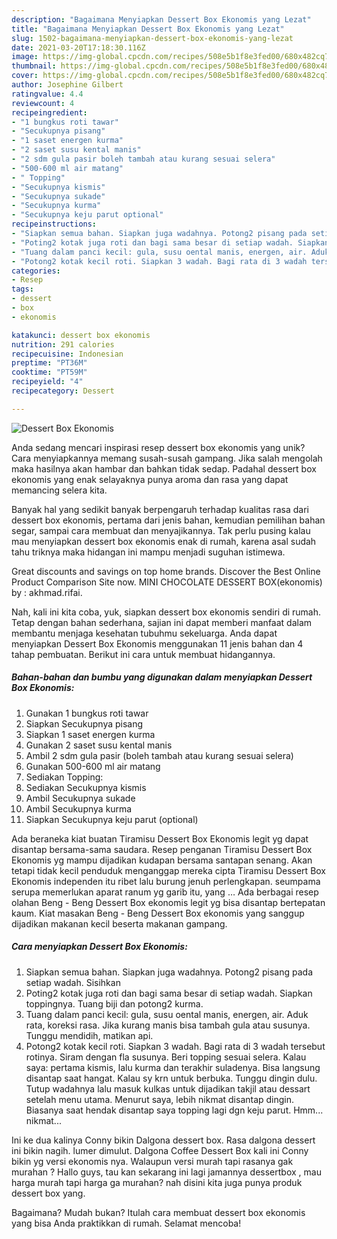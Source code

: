 ```yaml
---
description: "Bagaimana Menyiapkan Dessert Box Ekonomis yang Lezat"
title: "Bagaimana Menyiapkan Dessert Box Ekonomis yang Lezat"
slug: 1502-bagaimana-menyiapkan-dessert-box-ekonomis-yang-lezat
date: 2021-03-20T17:18:30.116Z
image: https://img-global.cpcdn.com/recipes/508e5b1f8e3fed00/680x482cq70/dessert-box-ekonomis-foto-resep-utama.jpg
thumbnail: https://img-global.cpcdn.com/recipes/508e5b1f8e3fed00/680x482cq70/dessert-box-ekonomis-foto-resep-utama.jpg
cover: https://img-global.cpcdn.com/recipes/508e5b1f8e3fed00/680x482cq70/dessert-box-ekonomis-foto-resep-utama.jpg
author: Josephine Gilbert
ratingvalue: 4.4
reviewcount: 4
recipeingredient:
- "1 bungkus roti tawar"
- "Secukupnya pisang"
- "1 saset energen kurma"
- "2 saset susu kental manis"
- "2 sdm gula pasir boleh tambah atau kurang sesuai selera"
- "500-600 ml air matang"
- " Topping"
- "Secukupnya kismis"
- "Secukupnya sukade"
- "Secukupnya kurma"
- "Secukupnya keju parut optional"
recipeinstructions:
- "Siapkan semua bahan. Siapkan juga wadahnya. Potong2 pisang pada setiap wadah. Sisihkan"
- "Poting2 kotak juga roti dan bagi sama besar di setiap wadah. Siapkan toppingnya. Tuang biji dan potong2 kurma."
- "Tuang dalam panci kecil: gula, susu oental manis, energen, air. Aduk rata, koreksi rasa. Jika kurang manis bisa tambah gula atau susunya. Tunggu mendidih, matikan api."
- "Potong2 kotak kecil roti. Siapkan 3 wadah. Bagi rata di 3 wadah tersebut rotinya. Siram dengan fla susunya. Beri topping sesuai selera. Kalau saya: pertama kismis, lalu kurma dan terakhir suladenya. Bisa langsung disantap saat hangat. Kalau sy krn untuk berbuka. Tunggu dingin dulu. Tutup wadahnya lalu masuk kulkas untuk dijadikan takjil atau dessart setelah menu utama. Menurut saya, lebih nikmat disantap dingin. Biasanya saat hendak disantap saya topping lagi dgn keju parut. Hmm... nikmat..."
categories:
- Resep
tags:
- dessert
- box
- ekonomis

katakunci: dessert box ekonomis 
nutrition: 291 calories
recipecuisine: Indonesian
preptime: "PT36M"
cooktime: "PT59M"
recipeyield: "4"
recipecategory: Dessert

---
```



![Dessert Box Ekonomis](https://img-global.cpcdn.com/recipes/508e5b1f8e3fed00/680x482cq70/dessert-box-ekonomis-foto-resep-utama.jpg)

Anda sedang mencari inspirasi resep dessert box ekonomis yang unik? Cara menyiapkannya memang susah-susah gampang. Jika salah mengolah maka hasilnya akan hambar dan bahkan tidak sedap. Padahal dessert box ekonomis yang enak selayaknya punya aroma dan rasa yang dapat memancing selera kita.

Banyak hal yang sedikit banyak berpengaruh terhadap kualitas rasa dari dessert box ekonomis, pertama dari jenis bahan, kemudian pemilihan bahan segar, sampai cara membuat dan menyajikannya. Tak perlu pusing kalau mau menyiapkan dessert box ekonomis enak di rumah, karena asal sudah tahu triknya maka hidangan ini mampu menjadi suguhan istimewa.

Great discounts and savings on top home brands. Discover the Best Online Product Comparison Site now. MINI CHOCOLATE DESSERT BOX(ekonomis) by : akhmad.rifai.


Nah, kali ini kita coba, yuk, siapkan dessert box ekonomis sendiri di rumah. Tetap dengan bahan sederhana, sajian ini dapat memberi manfaat dalam membantu menjaga kesehatan tubuhmu sekeluarga. Anda dapat menyiapkan Dessert Box Ekonomis menggunakan 11 jenis bahan dan 4 tahap pembuatan. Berikut ini cara untuk membuat hidangannya.

<!--inarticleads1-->

##### Bahan-bahan dan bumbu yang digunakan dalam menyiapkan Dessert Box Ekonomis:

1. Gunakan 1 bungkus roti tawar
1. Siapkan Secukupnya pisang
1. Siapkan 1 saset energen kurma
1. Gunakan 2 saset susu kental manis
1. Ambil 2 sdm gula pasir (boleh tambah atau kurang sesuai selera)
1. Gunakan 500-600 ml air matang
1. Sediakan  Topping:
1. Sediakan Secukupnya kismis
1. Ambil Secukupnya sukade
1. Ambil Secukupnya kurma
1. Siapkan Secukupnya keju parut (optional)


Ada beraneka kiat buatan Tiramisu Dessert Box Ekonomis legit yg dapat disantap bersama-sama saudara. Resep penganan Tiramisu Dessert Box Ekonomis yg mampu dijadikan kudapan bersama santapan senang. Akan tetapi tidak kecil penduduk menganggap mereka cipta Tiramisu Dessert Box Ekonomis independen itu ribet lalu burung jenuh perlengkapan. seumpama serupa memerlukan aparat ranum yg garib itu, yang … Ada berbagai resep olahan Beng - Beng Dessert Box ekonomis legit yg bisa disantap bertepatan kaum. Kiat masakan Beng - Beng Dessert Box ekonomis yang sanggup dijadikan makanan kecil beserta makanan gampang. 

<!--inarticleads2-->

##### Cara menyiapkan Dessert Box Ekonomis:

1. Siapkan semua bahan. Siapkan juga wadahnya. Potong2 pisang pada setiap wadah. Sisihkan
1. Poting2 kotak juga roti dan bagi sama besar di setiap wadah. Siapkan toppingnya. Tuang biji dan potong2 kurma.
1. Tuang dalam panci kecil: gula, susu oental manis, energen, air. Aduk rata, koreksi rasa. Jika kurang manis bisa tambah gula atau susunya. Tunggu mendidih, matikan api.
1. Potong2 kotak kecil roti. Siapkan 3 wadah. Bagi rata di 3 wadah tersebut rotinya. Siram dengan fla susunya. Beri topping sesuai selera. Kalau saya: pertama kismis, lalu kurma dan terakhir suladenya. Bisa langsung disantap saat hangat. Kalau sy krn untuk berbuka. Tunggu dingin dulu. Tutup wadahnya lalu masuk kulkas untuk dijadikan takjil atau dessart setelah menu utama. Menurut saya, lebih nikmat disantap dingin. Biasanya saat hendak disantap saya topping lagi dgn keju parut. Hmm... nikmat...


Ini ke dua kalinya Conny bikin Dalgona dessert box. Rasa dalgona dessert ini bikin nagih. lumer dimulut. Dalgona Coffee Dessert Box kali ini Conny bikin yg versi ekonomis nya. Walaupun versi murah tapi rasanya gak murahan ? Hallo guys, tau kan sekarang ini lagi jamannya dessertbox , mau harga murah tapi harga ga murahan? nah disini kita juga punya produk dessert box yang. 

Bagaimana? Mudah bukan? Itulah cara membuat dessert box ekonomis yang bisa Anda praktikkan di rumah. Selamat mencoba!

